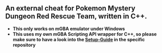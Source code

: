 ## An external cheat for Pokemon Mystery Dungeon Red Rescue Team, written in C++.

- **This only works on mGBA emulator under Windows**
- **This uses my own mGBA Scripting API wrapper for C++, so please make sure to have a look into the [Setup-Guide](https://github.com/cragson/mgba-api/tree/master#setup) in the specific repository**
